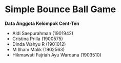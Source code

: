 # Simple Bounce Ball Game

__Data Anggota Kelompok Cent-Ten__
* Aldi Saepurahman (1901942)
* Cristina Prilla (1900575)
* Dinda Wahyu R (1901012)
* M Ilham Malik (1902563)
* Hikmawati Fajriah Ayu Wardana (1903510)
